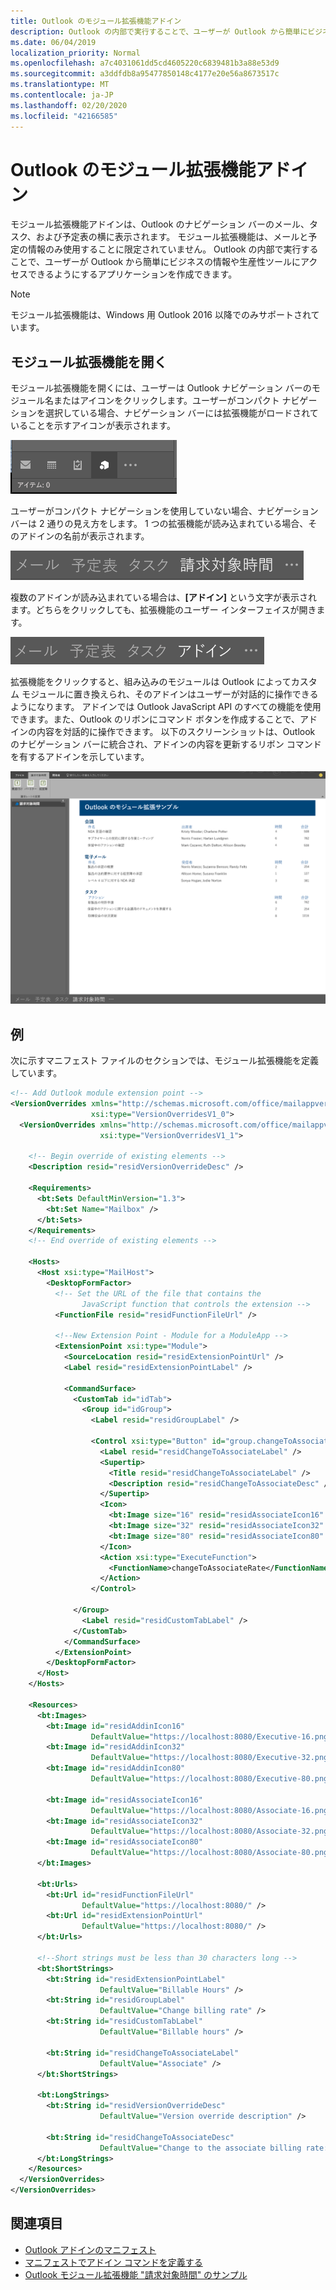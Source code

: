 ```yaml
---
title: Outlook のモジュール拡張機能アドイン
description: Outlook の内部で実行することで、ユーザーが Outlook から簡単にビジネスの情報や生産性ツールにアクセスできるようにするアプリケーションを作成します。
ms.date: 06/04/2019
localization_priority: Normal
ms.openlocfilehash: a7c4031061dd5cd4605220c6839481b3a88e53d9
ms.sourcegitcommit: a3ddfdb8a95477850148c4177e20e56a8673517c
ms.translationtype: MT
ms.contentlocale: ja-JP
ms.lasthandoff: 02/20/2020
ms.locfileid: "42166585"
---
```

# <a name="module-extension-outlook-add-ins"></a>Outlook のモジュール拡張機能アドイン

モジュール拡張機能アドインは、Outlook のナビゲーション バーのメール、タスク、および予定表の横に表示されます。 モジュール拡張機能は、メールと予定の情報のみ使用することに限定されていません。 Outlook の内部で実行することで、ユーザーが Outlook から簡単にビジネスの情報や生産性ツールにアクセスできるようにするアプリケーションを作成できます。

> [!NOTE]
> モジュール拡張機能は、Windows 用 Outlook 2016 以降でのみサポートされています。  

## <a name="open-a-module-extension"></a>モジュール拡張機能を開く

モジュール拡張機能を開くには、ユーザーは Outlook ナビゲーション バーのモジュール名またはアイコンをクリックします。ユーザーがコンパクト ナビゲーションを選択している場合、ナビゲーション バーには拡張機能がロードされていることを示すアイコンが表示されます。

![Outlook にモジュール拡張機能が読み込まれているときのコンパクト ナビゲーション バーを示します。](../images/outlook-module-navigationbar-compact.png)

ユーザーがコンパクト ナビゲーションを使用していない場合、ナビゲーション バーは 2 通りの見え方をします。 1 つの拡張機能が読み込まれている場合、そのアドインの名前が表示されます。

![Outlook にモジュール拡張機能が 1 つ読み込まれているときの拡張ナビゲーション バーを示します。](../images/outlook-module-navigationbar-one.png)

複数のアドインが読み込まれている場合は、**[アドイン]** という文字が表示されます。どちらをクリックしても、拡張機能のユーザー インターフェイスが開きます。

![Outlook にモジュール拡張機能が複数読み込まれている場合の拡張ナビゲーション バーを示します。](../images/outlook-module-navigationbar-more.png)

拡張機能をクリックすると、組み込みのモジュールは Outlook によってカスタム モジュールに置き換えられ、そのアドインはユーザーが対話的に操作できるようになります。 アドインでは Outlook JavaScript API のすべての機能を使用できます。また、Outlook のリボンにコマンド ボタンを作成することで、アドインの内容を対話的に操作できます。 以下のスクリーンショットは、Outlook のナビゲーション バーに統合され、アドインの内容を更新するリボン コマンドを有するアドインを示しています。

![モジュール拡張機能のユーザー インターフェイスを示します](../images/outlook-module-extension.png)

## <a name="example"></a>例

次に示すマニフェスト ファイルのセクションでは、モジュール拡張機能を定義しています。

```xml
<!-- Add Outlook module extension point -->
<VersionOverrides xmlns="http://schemas.microsoft.com/office/mailappversionoverrides"
                  xsi:type="VersionOverridesV1_0">
  <VersionOverrides xmlns="http://schemas.microsoft.com/office/mailappversionoverrides/1.1"
                    xsi:type="VersionOverridesV1_1">

    <!-- Begin override of existing elements -->
    <Description resid="residVersionOverrideDesc" />

    <Requirements>
      <bt:Sets DefaultMinVersion="1.3">
        <bt:Set Name="Mailbox" />
      </bt:Sets>
    </Requirements>
    <!-- End override of existing elements -->

    <Hosts>
      <Host xsi:type="MailHost">
        <DesktopFormFactor>
          <!-- Set the URL of the file that contains the
                JavaScript function that controls the extension -->
          <FunctionFile resid="residFunctionFileUrl" />

          <!--New Extension Point - Module for a ModuleApp -->
          <ExtensionPoint xsi:type="Module">
            <SourceLocation resid="residExtensionPointUrl" />
            <Label resid="residExtensionPointLabel" />

            <CommandSurface>
              <CustomTab id="idTab">
                <Group id="idGroup">
                  <Label resid="residGroupLabel" />

                  <Control xsi:type="Button" id="group.changeToAssociate">
                    <Label resid="residChangeToAssociateLabel" />
                    <Supertip>
                      <Title resid="residChangeToAssociateLabel" />
                      <Description resid="residChangeToAssociateDesc" />
                    </Supertip>
                    <Icon>
                      <bt:Image size="16" resid="residAssociateIcon16" />
                      <bt:Image size="32" resid="residAssociateIcon32" />
                      <bt:Image size="80" resid="residAssociateIcon80" />
                    </Icon>
                    <Action xsi:type="ExecuteFunction">
                      <FunctionName>changeToAssociateRate</FunctionName>
                    </Action>
                  </Control>
                  
              </Group>
                <Label resid="residCustomTabLabel" />
              </CustomTab>
            </CommandSurface>
          </ExtensionPoint>
        </DesktopFormFactor>
      </Host>
    </Hosts>

    <Resources>
      <bt:Images>
        <bt:Image id="residAddinIcon16" 
                  DefaultValue="https://localhost:8080/Executive-16.png" />
        <bt:Image id="residAddinIcon32" 
                  DefaultValue="https://localhost:8080/Executive-32.png" />
        <bt:Image id="residAddinIcon80" 
                  DefaultValue="https://localhost:8080/Executive-80.png" />
      
        <bt:Image id="residAssociateIcon16" 
                  DefaultValue="https://localhost:8080/Associate-16.png" />
        <bt:Image id="residAssociateIcon32" 
                  DefaultValue="https://localhost:8080/Associate-32.png" />
        <bt:Image id="residAssociateIcon80" 
                  DefaultValue="https://localhost:8080/Associate-80.png" />
      </bt:Images>

      <bt:Urls>
        <bt:Url id="residFunctionFileUrl" 
                DefaultValue="https://localhost:8080/" />
        <bt:Url id="residExtensionPointUrl" 
                DefaultValue="https://localhost:8080/" />
      </bt:Urls>

      <!--Short strings must be less than 30 characters long -->
      <bt:ShortStrings>
        <bt:String id="residExtensionPointLabel" 
                    DefaultValue="Billable Hours" />
        <bt:String id="residGroupLabel" 
                    DefaultValue="Change billing rate" />
        <bt:String id="residCustomTabLabel" 
                    DefaultValue="Billable hours" />

        <bt:String id="residChangeToAssociateLabel" 
                    DefaultValue="Associate" />
      </bt:ShortStrings>

      <bt:LongStrings>
        <bt:String id="residVersionOverrideDesc" 
                    DefaultValue="Version override description" />

        <bt:String id="residChangeToAssociateDesc" 
                    DefaultValue="Change to the associate billing rate: $127/hr" />
      </bt:LongStrings>
    </Resources>
  </VersionOverrides>
</VersionOverrides>
```

## <a name="see-also"></a>関連項目

- [Outlook アドインのマニフェスト](manifests.md)
- [マニフェストでアドイン コマンドを定義する](../develop/define-add-in-commands.md)
- [Outlook モジュール拡張機能 "請求対象時間" のサンプル](https://github.com/OfficeDev/Outlook-Add-in-JavaScript-ModuleExtension)
